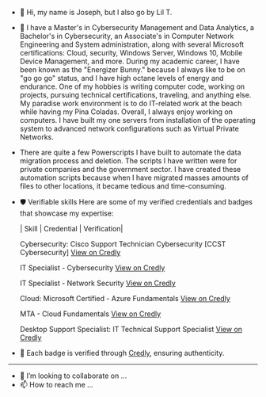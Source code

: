 - 👋 Hi, my name is Joseph, but I also go by Lil T.
- 👀 I have a Master's in Cybersecurity Management and Data Analytics, a Bachelor's in Cybersecurity, an Associate's in Computer Network Engineering and System administration, along with 
several Microsoft certifications: Cloud, security, Windows Server, Windows 10, Mobile Device Management, and more. During my academic career, I have been known as the "Energizer Bunny."
because I always like to be on "go go go" status, and I have high octane levels of energy and endurance. One of my hobbies is writing computer code, working on projects, pursuing technical certifications, traveling, and anything else. My paradise work environment is to do IT-related work at the beach while having my Pina Coladas. Overall, I always enjoy working on computers. I have built my one servers from installation of the operating system to advanced network configurations such as Virtual Private Networks.
- There are quite a few Powerscripts I have built to automate the data migration process and deletion. The scripts I have written were for private companies and the  government sector. I have created these automation scripts because when I have migrated masses amounts of files to other locations, it became tedious and time-consuming.

- 🛡️ Verifiable skills
  Here are some of my verified credentials and badges that showcase my expertise:

  | Skill | Credential | Verification|
  
  Cybersecurity:
  Cisco Support Technician Cybersecurity [CCST Cybersecurity]
  [View on Credly](https://www.credly.com/badges/9392f6e9-9379-4aa0-a7e8-4509aacd005f/public_url)

  IT Specialist - Cybersecurity
  [View on Credly](https://www.credly.com/badges/b3207f25-09a6-4a26-9eda-2bb5d39fcc38/public_url)
  
  IT Specialist - Network Security
  [View on Credly](https://www.credly.com/badges/7abb7c5f-0f2c-4607-9938-5db986f7b96f/public_url)

  Cloud:
  Microsoft Certified - Azure Fundamentals
  [View on Credly](https://www.credly.com/badges/d477577a-dc5e-46dc-8dbd-7be25b5a33ce/public_url)

  MTA - Cloud Fundamentals
  [View on Credly](https://www.credly.com/badges/0bbeec6d-9645-4ee8-9e16-a4b1954b113e/public_url)

  Desktop Support Specialist:
  IT Technical Support Specialist
  [View on Credly](https://www.credly.com/badges/d522beaa-e454-4293-91ad-782278962ac2/public_url)

  
- 🎯 Each badge is verified through [Credly](https://www.credly.com/), ensuring authenticity.
-------------------------------------------------------------------------------------
- 💞️ I’m looking to collaborate on ...
- 📫 How to reach me ...

<!---
LilTitanium/LilTitanium is a ✨ special ✨ repository because its `README.md` (this file) appears on your GitHub profile.
You can click the Preview link to take a look at your changes.
--->
